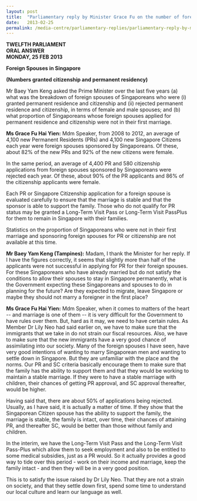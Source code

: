 ```yaml
---
layout: post
title:  "Parliamentary reply by Minister Grace Fu on the number of foreign spouses in Singapore granted citizenship and permanent residency"
date:   2013-02-25
permalink: /media-centre/parliamentary-replies/parliamentary-reply-by-minister-grace-fu-on-25-feb-2013/
---
```


**TWELFTH PARLIAMENT  
ORAL ANSWER  
MONDAY, 25 FEB 2013**


**Foreign Spouses in Singapore**

**(Numbers granted citizenship and permanent residency)**

Mr Baey Yam Keng asked the Prime Minister over the last five years (a) what was the breakdown of foreign spouses of Singaporeans who were (i) granted permanent residence and citizenship and (ii) rejected permanent residence and citizenship, in terms of female and male spouses; and (b) what proportion of Singaporeans whose foreign spouses applied for permanent residence and citizenship were not in their first marriage. 

**Ms Grace Fu Hai Yien:** Mdm Speaker, from 2008 to 2012, an average of 4,100 new Permanent Residents (PRs) and 4,100 new Singapore Citizens each year were foreign spouses sponsored by Singaporeans. Of these, about 82% of the new PRs and 92% of the new citizens were female.

In the same period, an average of 4,400 PR and 580 citizenship applications from foreign spouses sponsored by Singaporeans were rejected each year. Of these, about 90% of the PR applicants and 86% of the citizenship applicants were female.  

Each PR or Singapore Citizenship application for a foreign spouse is evaluated carefully to ensure that the marriage is stable and that the sponsor is able to support the family. Those who do not qualify for PR status may be granted a Long-Term Visit Pass or Long-Term Visit PassPlus for them to remain in Singapore with their families.

Statistics on the proportion of Singaporeans who were not in their first marriage and sponsoring foreign spouses for PR or citizenship are not available at this time.

**Mr Baey Yam Keng (Tampines):** Madam, I thank the Minister for her reply. If I have the figures correctly, it seems that slightly more than half of the applicants were not successful in applying for PR for their foreign spouses. For these Singaporeans who have already married but do not satisfy the conditions to allow their spouses to stay in Singapore permanently, what is the Government expecting these Singaporeans and spouses to do in planning for the future? Are they expected to migrate, leave Singapore or maybe they should not marry a foreigner in the first place?

**Ms Grace Fu Hai Yien:** Mdm Speaker, when it comes to matters of the heart -- and marriage is one of them -- it is very difficult for the Government to have rules over them. But, hard as it may, we need to have certain rules. As Member Dr Lily Neo had said earlier on, we have to make sure that the immigrants that we take in do not strain our fiscal resources. Also, we have to make sure that the new immigrants have a very good chance of assimilating into our society. Many of the foreign spouses I have seen, have very good intentions of wanting to marry Singaporean men and wanting to settle down in Singapore. But they are unfamiliar with the place and the norms. Our PR and SC criteria basically encourage them to make sure that the family has the ability to support them and that they would be working to maintain a stable marriage. If they were to have a stable marriage with children, their chances of getting PR approval, and SC approval thereafter, would be higher.

Having said that, there are about 50% of applications being rejected. Usually, as I have said, it is actually a matter of time. If they show that the Singaporean Citizen spouse has the ability to support the family, the marriage is stable, the family is intact, over time, their chances of attaining PR, and thereafter SC, would be better than those without family and children.

In the interim, we have the Long-Term Visit Pass and the Long-Term Visit Pass-Plus which allow them to seek employment and also to be entitled to some medical subsidies, just as a PR would. So it actually provides a good way to tide over this period - work on their income and marriage, keep the family intact - and then they will be in a very good position.

This is to satisfy the issue raised by Dr Lily Neo. That they are not a strain on society, and that they settle down first, spend some time to understand our local culture and learn our language as well.


